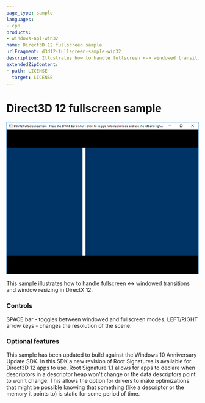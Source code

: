 ```yaml
---
page_type: sample
languages:
- cpp
products:
- windows-api-win32
name: Direct3D 12 fullscreen sample
urlFragment: d3d12-fullscreen-sample-win32
description: Illustrates how to handle fullscreen <-> windowed transitions and window resizing in DirectX 12.
extendedZipContent:
- path: LICENSE
  target: LICENSE
---
```


# Direct3D 12 fullscreen sample
![Fullscreen GUI](src/D3D12Fullscreen.png)

This sample illustrates how to handle fullscreen <-> windowed transitions and window resizing in DirectX 12.

### Controls
SPACE bar - toggles between windowed and fullscreen modes.
LEFT/RIGHT arrow keys - changes the resolution of the scene.

### Optional features
This sample has been updated to build against the Windows 10 Anniversary Update SDK. In this SDK a new revision of Root Signatures is available for Direct3D 12 apps to use. Root Signature 1.1 allows for apps to declare when descriptors in a descriptor heap won't change or the data descriptors point to won't change.  This allows the option for drivers to make optimizations that might be possible knowing that something (like a descriptor or the memory it points to) is static for some period of time.